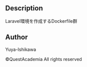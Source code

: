 ## Description

Laravel環境を作成するDockerfile群

## Author

Yuya-Ishikawa

©︎QuestAcademia All rights reserved